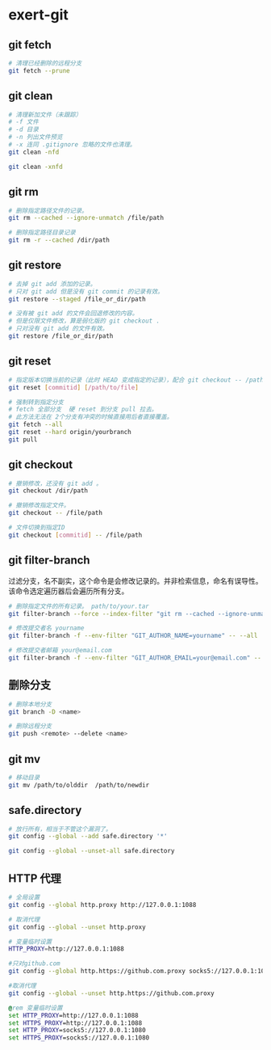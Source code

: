 # exert-git

## git fetch

```bash
# 清理已经删除的远程分支
git fetch --prune
```

## git clean

```bash
# 清理新加文件（未跟踪）
# -f 文件
# -d 目录
# -n 列出文件预览
# -x 连同 .gitignore 忽略的文件也清理。
git clean -nfd

git clean -xnfd
```

## git rm

```bash
# 删除指定路径文件的记录。
git rm --cached --ignore-unmatch /file/path

# 删除指定路径目录记录
git rm -r --cached /dir/path
```

## git restore

```bash
# 去掉 git add 添加的记录。
# 只对 git add 但是没有 git commit 的记录有效。
git restore --staged /file_or_dir/path

# 没有被 git add 的文件会回退修改的内容。
# 但是仅限文件修改，算是弱化版的 git checkout .
# 只对没有 git add 的文件有效。
git restore /file_or_dir/path
```

## git reset

```bash
# 指定版本切换当前的记录（此时 HEAD 变成指定的记录），配合 git checkout -- /path/to/file 可以切出指定版本的文件
git reset [commitid] [/path/to/file]

# 强制转到指定分支
# fetch 全部分支  硬 reset 到分支 pull 拉去。 
# 此方法无法在 2个分支有冲突的时候直接用后者直接覆盖。
git fetch --all
git reset --hard origin/yourbranch
git pull
```

## git checkout

```bash
# 撤销修改，还没有 git add 。
git checkout /dir/path

# 撤销修改指定文件。
git checkout -- /file/path

# 文件切换到指定ID
git checkout [commitid] -- /file/path
```

## git filter-branch

过滤分支，名不副实，这个命令是会修改记录的。并非检索信息，命名有误导性。该命令选定遍历器后会遍历所有分支。

```bash
# 删除指定文件的所有记录。 path/to/your.tar
git filter-branch --force --index-filter "git rm --cached --ignore-unmatch path/to/your.tar" --prune-empty --tag-name-filter cat -- --all

# 修改提交者名 yourname
git filter-branch -f --env-filter "GIT_AUTHOR_NAME=yourname" -- --all

# 修改提交者邮箱 your@email.com
git filter-branch -f --env-filter "GIT_AUTHOR_EMAIL=your@email.com" -- --all
```

## 删除分支

```bash
# 删除本地分支
git branch -D <name>

# 删除远程分支
git push <remote> --delete <name>
```


## git mv

```bash
# 移动目录
git mv /path/to/olddir  /path/to/newdir
```

## safe.directory

```bash
# 放行所有，相当于不管这个漏洞了。
git config --global --add safe.directory '*'

git config --global --unset-all safe.directory
```


## HTTP 代理

```bash
# 全局设置
git config --global http.proxy http://127.0.0.1:1088

# 取消代理
git config --global --unset http.proxy

# 变量临时设置
HTTP_PROXY=http://127.0.0.1:1088

#只对github.com
git config --global http.https://github.com.proxy socks5://127.0.0.1:1080

#取消代理
git config --global --unset http.https://github.com.proxy
```

```bat
@rem 变量临时设置
set HTTP_PROXY=http://127.0.0.1:1088
set HTTPS_PROXY=http://127.0.0.1:1088
set HTTP_PROXY=socks5://127.0.0.1:1080
set HTTPS_PROXY=socks5://127.0.0.1:1080
```
